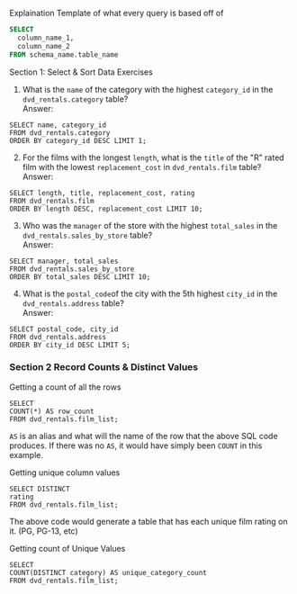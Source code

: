 Explaination Template of what every query is based off of

```sql
SELECT
  column_name_1,
  column_name_2
FROM schema_name.table_name
```

Section 1: Select & Sort Data
Exercises
1. What is the `name` of the category with the highest `category_id` in the `dvd_rentals.category` table? \
Answer:
```
SELECT name, category_id
FROM dvd_rentals.category
ORDER BY category_id DESC LIMIT 1;
```

2. For the films with the longest `length`, what is the `title` of the "R" rated film with the lowest `replacement_cost` in `dvd_rentals.film` table? \
Answer:
```
SELECT length, title, replacement_cost, rating
FROM dvd_rentals.film
ORDER BY length DESC, replacement_cost LIMIT 10;
```


3. Who was the `manager` of the store with the highest `total_sales` in the `dvd_rentals.sales_by_store` table? \
Answer:
```
SELECT manager, total_sales
FROM dvd_rentals.sales_by_store
ORDER BY total_sales DESC LIMIT 10;
```

4. What is the `postal_code`of the city with the 5th highest `city_id` in the `dvd_rentals.address` table? \
Answer:
```
SELECT postal_code, city_id
FROM dvd_rentals.address
ORDER BY city_id DESC LIMIT 5;
```



### Section 2 Record Counts & Distinct Values
Getting a count of all the rows
```
SELECT
COUNT(*) AS row_count
FROM dvd_rentals.film_list;
```
`AS` is an alias and what will the name of the row that the above SQL code produces. If there was no `AS`, it would have simply been `COUNT` in this example.


Getting unique column values
```
SELECT DISTINCT
rating
FROM dvd_rentals.film_list;
```
The above code would generate a table that has each unique film rating on it. (PG, PG-13, etc)

Getting count of Unique Values
```
SELECT
COUNT(DISTINCT category) AS unique_category_count
FROM dvd_rentals.film_list;
```